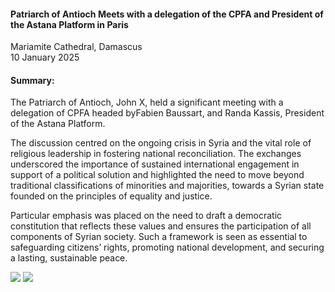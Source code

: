 <h4>Patriarch of Antioch Meets with a delegation of the CPFA and President of the Astana Platform in Paris</h4>

Mariamite Cathedral, Damascus <br>
10 January 2025

<h4>Summary:</h4>

The Patriarch of Antioch, John X, held a significant meeting with a delegation of CPFA headed byFabien Baussart, and Randa Kassis, President of the Astana Platform.

The discussion centred on the ongoing crisis in Syria and the vital role of religious leadership in fostering national reconciliation. The exchanges underscored the importance of sustained international engagement in support of a political solution and highlighted the need to move beyond traditional classifications of minorities and majorities, towards a Syrian state founded on the principles of equality and justice.

Particular emphasis was placed on the need to draft a democratic constitution that reflects these values and ensures the participation of all components of Syrian society. Such a framework is seen as essential to safeguarding citizens’ rights, promoting national development, and securing a lasting, sustainable peace.

![](7.JPG)
![](8.png)
<p></p>
